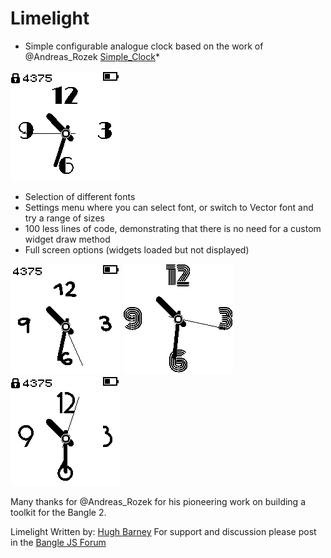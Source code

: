 # Limelight
 * Simple configurable analogue clock based on the work of @Andreas_Rozek [Simple_Clock](https://github.com/espruino/BangleApps/tree/master/apps/simple_clock)*

![](screenshot_limelight.png)

* Selection of different fonts
* Settings menu where you can select font, or switch to Vector font and try a range of sizes
* 100 less lines of code, demonstrating that there is no need for a custom widget draw method
* Full screen options (widgets loaded but not displayed)

![](screenshot_gochihand.png)
![](screenshot_monoton.png)
![](screenshot_grenadier.png)

Many thanks for @Andreas_Rozek for his pioneering work on building a toolkit for the Bangle 2.

Limelight Written by: [Hugh Barney](https://github.com/hughbarney) For support and discussion please post in the [Bangle JS
Forum](http://forum.espruino.com/microcosms/1424/)

